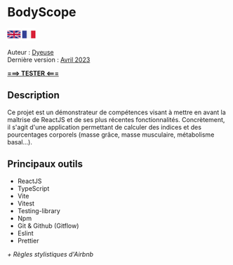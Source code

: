 # BodyScope

[<img src="./public/british-flag.svg" alt="The British flag" style="width: 30px"/>](./README.md)
[<img src="./public/french-flag.svg" alt="The French flag" style="width: 30px"/>](./README.fr.md)

Auteur : <ins>Dyeuse</ins>
<br />Dernière version : <ins>Avril 2023</ins>

**[===> TESTER <===](https://bodyscope.vercel.app/)**

## Description

Ce projet est un démonstrateur de compétences visant à mettre en avant la maîtrise de ReactJS et de ses plus récentes fonctionnalités. Concrètement, il s'agit d'une application permettant de calculer des indices et des pourcentages corporels (masse grâce, masse musculaire, métabolisme basal...).

## Principaux outils

- ReactJS
- TypeScript
- Vite
- Vitest
- Testing-library
- Npm
- Git & Github (Gitflow)
- Eslint
- Prettier

_+ Règles stylistiques d'Airbnb_
